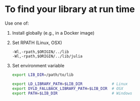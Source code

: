 # To find your library at run time

Use one of:
1. Install globally (e.g., in a Docker image)

2. Set RPATH (Linux, OSX)
   ```
   -Wl,-rpath,$ORIGIN/../lib
   -Wl,-rpath,$ORIGIN/../lib/julia
   ```

3. Set environment variable
   ```bash
   export LIB_DIR=/path/to/lib

   export LD_LIBRARY_PATH=$LIB_DIR             # Linux
   export DYLD_FALLBACK_LIBRARY_PATH=$LIB_DIR  # OSX
   export PATH=$LIB_DIR                        # Windows
   ```
